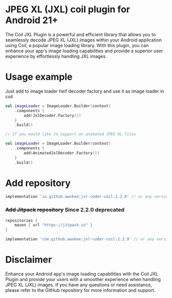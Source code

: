 # JPEG XL (JXL) coil plugin for Android 21+

The Coil JXL Plugin is a powerful and efficient library that allows you to seamlessly decode JPEG XL (JXL) images within your Android application using Coil, a popular image loading library. With this plugin, you can enhance your app's image loading capabilities and provide a superior user experience by effortlessly handling JXL images.

# Usage example

Just add to image loader heif decoder factory and use it as image loader in coil

```kotlin
val imageLoader = ImageLoader.Builder(context)
    .components {
        add(JxlDecoder.Factory())
    }
    .build()

// If you would like to support an animated JPEG XL files

val imageLoader = ImageLoader.Builder(context)
    .components {
        add(AnimatedJxlDecoder.Factory())
    }
    .build()
```

# Add repository

```groovy
implementation 'io.github.awxkee:jxl-coder-coil:2.2.0' // or any version above picker from release tags
```

### ~~Add Jitpack repository~~ Since 2.2.0 deprecated

```groovy
repositories {
    maven { url "https://jitpack.io" }
}
```

```groovy
implementation 'com.github.awxkee:jxl-coder-coil:2.1.9' // or any version above picker from release tags
```

# Disclaimer

Enhance your Android app's image loading capabilities with the Coil JXL Plugin and provide your users with a smoother experience when handling JPEG XL (JXL) images. If you have any questions or need assistance, please refer to the GitHub repository for more information and support.
